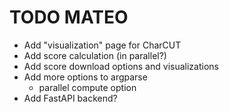 # TODO MATEO

- Add "visualization" page for CharCUT
- Add score calculation (in parallel?)
- Add score download options and visualizations
- Add more options to argparse
  - parallel compute option
- Add FastAPI backend?
